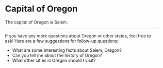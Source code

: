 # Capital of Oregon

The capital of Oregon is Salem.

---

If you have any more questions about Oregon or other states, feel free to ask! Here are a few suggestions for follow-up questions:

- What are some interesting facts about Salem, Oregon?
- Can you tell me about the history of Oregon?
- What other cities in Oregon should I visit?

